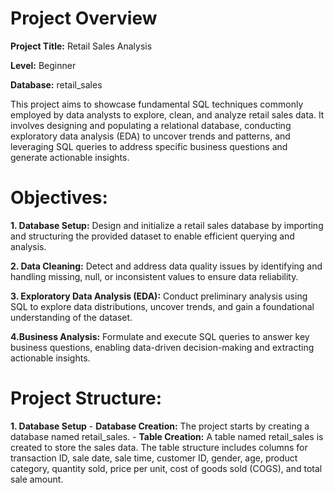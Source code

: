 # Project Overview 

**Project Title:** Retail Sales Analysis

**Level:** Beginner

**Database:** retail_sales

This project aims to showcase fundamental SQL techniques commonly employed by data analysts to explore, clean, and analyze retail sales data. It involves designing and populating a relational database, conducting exploratory data analysis (EDA) to uncover trends and patterns, and leveraging SQL queries to address specific business questions and generate actionable insights.

# Objectives:
**1. Database Setup:** Design and initialize a retail sales database by importing and structuring the provided dataset to enable efficient querying and analysis.

**2. Data Cleaning:** Detect and address data quality issues by identifying and handling missing, null, or inconsistent values to ensure data reliability.

**3. Exploratory Data Analysis (EDA):** Conduct preliminary analysis using SQL to explore data distributions, uncover trends, and gain a foundational understanding of the dataset.

**4.Business Analysis:** Formulate and execute SQL queries to answer key business questions, enabling data-driven decision-making and extracting actionable insights.
# Project Structure:
**1. Database Setup**
      -  **Database Creation:** The project starts by creating a database named retail_sales.
      -  **Table Creation:** A table named retail_sales is created to store the sales data. The table structure includes columns for transaction ID, sale date, sale time, customer ID, gender, age, product category, quantity sold, price per unit, cost of goods sold (COGS), and total sale amount.
